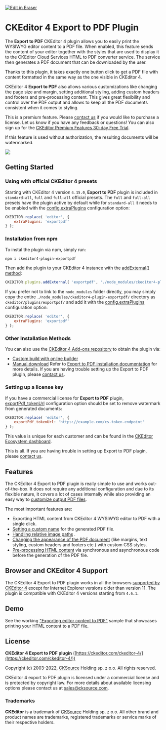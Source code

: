 <p><a target="_blank" href="https://app.eraser.io/workspace/fa0GLLDznTcurnDBLBqJ" id="edit-in-eraser-github-link"><img alt="Edit in Eraser" src="https://firebasestorage.googleapis.com/v0/b/second-petal-295822.appspot.com/o/images%2Fgithub%2FOpen%20in%20Eraser.svg?alt=media&amp;token=968381c8-a7e7-472a-8ed6-4a6626da5501"></a></p>

# CKEditor 4 Export to PDF Plugin
The **Export to PDF** CKEditor 4 plugin allows you to easily print the WYSIWYG editor content to a PDF file. When enabled, this feature sends the content of your editor together with the styles that are used to display it to the CKEditor Cloud Services HTML to PDF converter service. The service then generates a PDF document that can be downloaded by the user.

Thanks to this plugin, it takes exactly one button click to get a PDF file with content formatted in the same way as the one visible in CKEditor 4.

CKEditor 4 **Export to PDF** also allows various customizations like changing the page size and margin, setting additional styling, adding custom headers and footers and pre-processing content. This gives great flexibility and control over the PDF output and allows to keep all the PDF documents consistent when it comes to styling.

This is a premium feature. Please [﻿contact us](https://ckeditor.com/contact/) if you would like to purchase a license. Let us know if you have any feedback or questions! You can also sign up for the [﻿CKEditor Premium Features 30-day Free Trial](https://orders.ckeditor.com/trial/premium-features).

If this feature is used without authorization, the resulting documents will be watermarked.

![](https://c.cksource.com/a/1/img/npm/ckeditor4-pdf-export.gif "")

## Getting Started
### Using with official CKEditor 4 presets
Starting with CKEditor 4 version `4.15.0`, **Export to PDF** plugin is included in `standard-all`, `full` and `full-all` official presets. The `full` and `full-all` presets have the plugin active by default while for `standard-all` it needs to be enabled with the [﻿config.extraPlugins](https://ckeditor.com/docs/ckeditor4/latest/api/CKEDITOR_config.html#cfg-extraPlugins) configuration option:

```js
CKEDITOR.replace( 'editor', {
    extraPlugins: 'exportpdf'
} );
```
### Installation from npm
To instal the plugin via npm, simply run:

```bash
npm i ckeditor4-plugin-exportpdf
```
Then add the plugin to your CKEditor 4 instance with the [﻿addExternal() method](https://ckeditor.com/docs/ckeditor4/latest/api/CKEDITOR_plugins.html#method-addExternal):

```js
CKEDITOR.plugins.addExternal( 'exportpdf', './node_modules/ckeditor4-plugin-exportpdf/' );
```
If you prefer not to link to the `node_modules` folder directly, you may simply copy the entire `./node_modules/ckeditor4-plugin-exportpdf/` directory as `ckeditor/plugins/exportpdf/` and add it with the [﻿config.extraPlugins](https://ckeditor.com/docs/ckeditor4/latest/api/CKEDITOR_config.html#cfg-extraPlugins) configuration option:

```js
CKEDITOR.replace( 'editor', {
    extraPlugins: 'exportpdf'
} );
```
### Other Installation Methods
You can also use the [﻿CKEditor 4 Add-ons repository](https://ckeditor.com/cke4/addons/plugins/all) to obtain the plugin via:

- [﻿Custom build with online builder](https://ckeditor.com/cke4/builder) 
- [﻿Manual download](https://ckeditor.com/cke4/addon/exportpdf) 
Refer to [﻿Export to PDF installation documentation](https://ckeditor.com/docs/ckeditor4/latest/features/exporttopdf.html#installation) for more details. If you are having trouble setting up the Export to PDF plugin, please [﻿contact us](https://ckeditor.com/contact/).

### Setting up a license key
If you have a commercial license for **Export to PDF** plugin, [﻿exportPdf_tokenUrl](https://ckeditor.com/docs/ckeditor4/latest/api/CKEDITOR_config.html#cfg-exportPdf_tokenUrl) configuration option should be set to remove watermark from generated documents:

```js
CKEDITOR.replace( 'editor', {
    exportPdf_tokenUrl: 'https://example.com/cs-token-endpoint'
} );
```
This value is unique for each customer and can be found in the [﻿CKEditor Ecosystem dashboard](https://dashboard.ckeditor.com/).

This is all. If you are having trouble in setting up Export to PDF plugin, please [﻿contact us](https://ckeditor.com/contact/).

## Features
The CKEditor 4 Export to PDF plugin is really simple to use and works out-of-the-box. It does not require any additional configuration and due to its flexible nature, it covers a lot of cases internally while also providing an easy way to [﻿customize output PDF files](https://ckeditor.com/docs/ckeditor4/latest/features/exporttopdf.html#configuration).

The most important features are:

- Exporting HTML content from CKEditor 4 WYSIWYG editor to PDF with a single click.
- [﻿Setting a custom name](https://ckeditor.com/docs/ckeditor4/latest/features/exporttopdf.html#setting-dynamic-file-name)  for the generated PDF file.
- [﻿Handling relative image paths](https://ckeditor.com/docs/ckeditor4/latest/features/exporttopdf.html#relative-vs-absolute-urls) .
- [﻿Changing the appearance of the PDF document](https://ckeditor.com/docs/ckeditor4/latest/features/exporttopdf.html#custom-css-rules)  (like margins, text styling, custom headers and footers etc.) with custom CSS styles.
- [﻿Pre-processing HTML content](https://ckeditor.com/docs/ckeditor4/latest/features/exporttopdf.html#data-preprocessing)  via synchronous and asynchronous code before the generation of the PDF file.
## Browser and CKEditor 4 Support
The CKEditor 4 Export to PDF plugin works in all the browsers [﻿supported by CKEditor 4](https://ckeditor.com/docs/ckeditor4/latest/guide/dev_browsers.html) except for Internet Explorer versions older than version 11. The plugin is compatible with CKEditor 4 versions starting from `4.6.1`.

## Demo
See the working [﻿"Exporting editor content to PDF"](https://ckeditor.com/docs/ckeditor4/latest/examples/exporttopdf.html) sample that showcases printing your HTML content to a PDF file.

## License
**CKEditor 4 Export to PDF plugin** ([﻿https://ckeditor.com/ckeditor-4/](https://ckeditor.com/ckeditor-4/))

Copyright (c) 2003-2022, [﻿CKSource](http://cksource.com/) Holding sp. z o.o. All rights reserved.

CKEditor 4 export to PDF plugin is licensed under a commercial license and is protected by copyright law.
For more details about available licensing options please contact us at [﻿sales@cksource.com](mailto:sales@cksource.com).

### Trademarks
**CKEditor** is a trademark of [﻿CKSource](http://cksource.com/) Holding sp. z o.o. All other brand and product names are trademarks, registered trademarks or service marks of their respective holders.



<!--- Eraser file: https://app.eraser.io/workspace/fa0GLLDznTcurnDBLBqJ --->